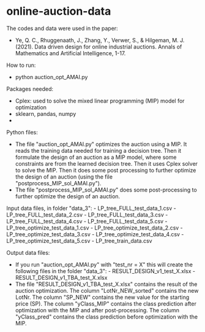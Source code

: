 # online-auction-data

The codes and data were used in the paper:
- Ye, Q. C., Rhuggenaath, J., Zhang, Y., Verwer, S., & Hilgeman, M. J. (2021). Data driven design for online industrial auctions. Annals of Mathematics and Artificial Intelligence, 1-17.  


How to run:
- python auction_opt_AMAI.py

Packages needed:
- Cplex: used to solve the mixed linear programming (MIP) model for optimization
- sklearn, pandas, numpy
- 

Python files:
- The file "auction_opt_AMAI.py" optimizes the auction using a MIP.
	It reads the training data needed for training a decision tree.
	Then it formulate the design of an auction as a MIP model, where some constraints are from the learned decision tree.
	Then it uses Cplex solver to solve the MIP.
	Then it does some post processing to further optimize the design of an auction (using the file "postprocess_MIP_sol_AMAI.py").
- The file "postprocess_MIP_sol_AMAI.py" does some post-processing to further optimize the design of an auction.


Input data files, in folder "data_3":
	- LP_tree_FULL_test_data_1.csv
	- LP_tree_FULL_test_data_2.csv
	- LP_tree_FULL_test_data_3.csv
	- LP_tree_FULL_test_data_4.csv
	- LP_tree_FULL_test_data_5.csv
	- LP_tree_optimize_test_data_1.csv
	- LP_tree_optimize_test_data_2.csv
	- LP_tree_optimize_test_data_3.csv
	- LP_tree_optimize_test_data_4.csv
	- LP_tree_optimize_test_data_5.csv
	- LP_tree_train_data.csv


Output data files:
-	If you run "auction_opt_AMAI.py" with "test_nr = X" this will create the following files in the folder "data_3":
		- RESULT_DESIGN_v1_test_X.xlsx
		- RESULT_DESIGN_v1_TBA_test_X.xlsx
-	The file "RESULT_DESIGN_v1_TBA_test_X.xlsx" contains the result of the auction optimization. 
	The column "LotNr_NEW_sorted" contains the new LotNr.
	The column "SP_NEW" contains the new value for the starting price (SP).
	The column "yClass_MIP" contains the class prediction after optimization with  the MIP and after post-processing.
	The column "yClass_pred" contains the class prediction before optimization with  the MIP.
